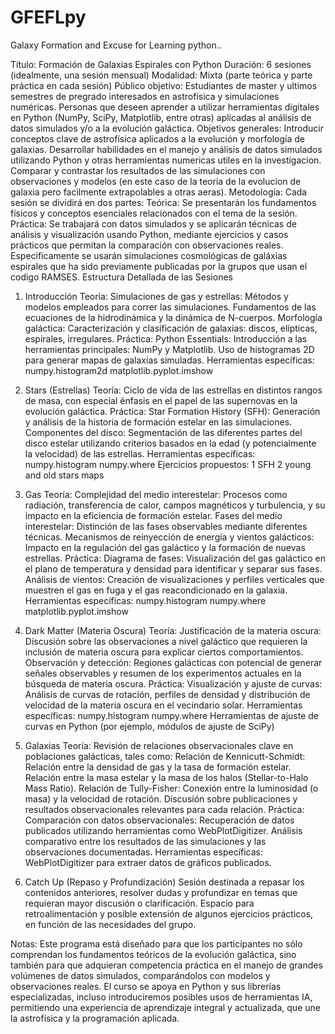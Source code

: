 # GFEFLpy
Galaxy Formation and Excuse for Learning python..

Título: Formación de Galaxias Espirales con Python
Duración: 6 sesiones (idealmente, una sesión mensual)
Modalidad: Mixta (parte teórica y parte práctica en cada sesión)
Público objetivo:
Estudiantes de master y ultimos semestres de pregrado interesados en astrofísica y simulaciones numéricas.
Personas que deseen aprender a utilizar herramientas digitales en Python (NumPy, SciPy, Matplotlib, entre otras) aplicadas al análisis de datos simulados  y/o a la evolución galáctica.
Objetivos generales:
Introducir conceptos clave de astrofísica aplicados a la evolución y morfología de galaxias.
Desarrollar habilidades en el manejo y análisis de datos simulados utilizando Python y otras herramientas numericas utiles en la investigacion.
Comparar y contrastar los resultados de las simulaciones con observaciones y modelos (en este caso de la teoria de la evolucion de galaxia pero facilmente extrapolables a otras aeras).
Metodología:
Cada sesión se dividirá en dos partes:
Teórica: Se presentarán los fundamentos físicos y conceptos esenciales relacionados con el tema de la sesión.
Práctica: Se trabajará con datos simulados y se aplicarán técnicas de análisis y visualización usando Python, mediante ejercicios y casos prácticos que permitan la comparación con observaciones reales. Especificamente se usarán simulaciones cosmológicas de galáxias espirales que ha sido previamente publicadas por la grupos que usan el codigo RAMSES. 
Estructura Detallada de las Sesiones
1. Introducción
Teoría:
Simulaciones de gas y estrellas:
Métodos y modelos empleados para correr las simulaciones.
Fundamentos de las ecuaciones de la hidrodinámica y la dinámica de N-cuerpos.
Morfología galáctica:
Caracterización y clasificación de galaxias: discos, elípticas, espirales, irregulares.
Práctica:
Python Essentials:
Introducción a las herramientas principales: NumPy y Matplotlib.
Uso de histogramas 2D para generar mapas de galaxias simuladas.
Herramientas específicas:
numpy.histogram2d
matplotlib.pyplot.imshow

2. Stars (Estrellas)
Teoría:
Ciclo de vida de las estrellas en distintos rangos de masa, con especial énfasis en el papel de las supernovas en la evolución galáctica.
Práctica:
Star Formation History (SFH):
Generación y análisis de la historia de formación estelar en las simulaciones.
Componentes del disco:
Segmentación de las diferentes partes del disco estelar utilizando criterios basados en la edad (y potencialmente la velocidad) de las estrellas.
Herramientas específicas:
numpy.histogram
numpy.where
Ejercicios propuestos:
1 SFH
2 young and old stars maps

3. Gas
Teoría:
Complejidad del medio interestelar:
Procesos como radiación, transferencia de calor, campos magnéticos y turbulencia, y su impacto en la eficiencia de formación estelar.
Fases del medio interestelar:
Distinción de las fases observables mediante diferentes técnicas.
Mecanismos de reinyección de energía y vientos galácticos:
Impacto en la regulación del gas galáctico y la formación de nuevas estrellas.
Práctica:
Diagrama de fases:
Visualización del gas galáctico en el plano de temperatura y densidad para identificar y separar sus fases.
Análisis de vientos:
Creación de visualizaciones y perfiles verticales que muestren el gas en fuga y el gas reacondicionado en la galaxia.
Herramientas específicas:
numpy.histogram
numpy.where
matplotlib.pyplot.imshow

4. Dark Matter (Materia Oscura)
Teoría:
Justificación de la materia oscura:
Discusión sobre las observaciones a nivel galáctico que requieren la inclusión de materia oscura para explicar ciertos comportamientos.
Observación y detección:
Regiones galácticas con potencial de generar señales observables y resumen de los experimentos actuales en la búsqueda de materia oscura.
Práctica:
Visualización y ajuste de curvas:
Análisis de curvas de rotación, perfiles de densidad y distribución de velocidad de la materia oscura en el vecindario solar.
Herramientas específicas:
numpy.histogram
numpy.where
Herramientas de ajuste de curvas en Python (por ejemplo, módulos de ajuste de SciPy)

5. Galaxias
Teoría:
Revisión de relaciones observacionales clave en poblaciones galácticas, tales como:
Relación de Kennicutt-Schmidt: Relación entre la densidad de gas y la tasa de formación estelar.
Relación entre la masa estelar y la masa de los halos (Stellar-to-Halo Mass Ratio).
Relación de Tully-Fisher: Conexión entre la luminosidad (o masa) y la velocidad de rotación.
Discusión sobre publicaciones y resultados observacionales relevantes para cada relación.
Práctica:
Comparación con datos observacionales:
Recuperación de datos publicados utilizando herramientas como WebPlotDigitizer.
Análisis comparativo entre los resultados de las simulaciones y las observaciones documentadas.
Herramientas específicas:
WebPlotDigitizer para extraer datos de gráficos publicados.

6. Catch Up (Repaso y Profundización)
Sesión destinada a repasar los contenidos anteriores, resolver dudas y profundizar en temas que requieran mayor discusión o clarificación.
Espacio para retroalimentación y posible extensión de algunos ejercicios prácticos, en función de las necesidades del grupo.

Notas:
Este programa está diseñado para que los participantes no sólo comprendan los fundamentos teóricos de la evolución galáctica, sino también para que adquieran competencia práctica en el manejo de grandes volúmenes de datos simulados, comparándolos con modelos y observaciones reales. El curso se apoya en Python y sus librerías especializadas, incluso introduciremos posibles usos de herramientas IA, permitiendo una experiencia de aprendizaje integral y actualizada, que une la astrofísica y la programación aplicada.


